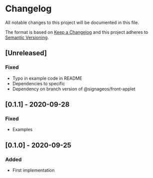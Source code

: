 # Changelog
All notable changes to this project will be documented in this file.

The format is based on [Keep a Changelog](http://keepachangelog.com/en/1.0.0/)
and this project adheres to [Semantic Versioning](http://semver.org/spec/v2.0.0.html).

## [Unreleased]
### Fixed
- Typo in example code in README
- Dependencies to specific
- Dependency on branch version of @signageos/front-applet

## [0.1.1] - 2020-09-28
### Fixed
- Examples

## [0.1.0] - 2020-09-25
### Added
- First implementation
